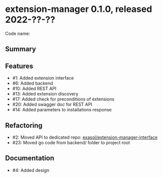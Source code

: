 # extension-manager 0.1.0, released 2022-??-??

Code name:

## Summary

## Features

* #1: Added extension interface
* #6: Added backend
* #10: Added REST API
* #13: Added extension discovery
* #17: Added check for preconditions of extensions
* #20: Added swagger doc for REST API
* #14: Added parameters to installations response

## Refactoring

* #2: Moved API to dedicated
  repo: [exasol/extension-manager-interface](https://github.com/exasol/extension-manager-interface/)
* #23: Moved go code from backend/ folder to project root

## Documentation

* #4: Added design

